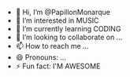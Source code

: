 - 👋 Hi, I’m @PapillonMonarque
- 👀 I’m interested in MUSIC
- 🌱 I’m currently learning CODING
- 💞️ I’m looking to collaborate on ...
- 📫 How to reach me ...
- 😄 Pronouns: ...
- ⚡ Fun fact: I'M AWESOME

<!---
PapillonMonarque/PapillonMonarque is a ✨ special ✨ repository because its `README.md` (this file) appears on your GitHub profile.
You can click the Preview link to take a look at your changes.
--->
